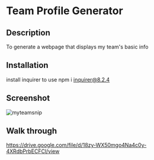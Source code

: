 # Team Profile Generator

## Description
To generate a webpage that displays my team's basic info

## Installation
install inquirer to use npm i inquirer@8.2.4

## Screenshot
![myteamsnip](https://user-images.githubusercontent.com/111473151/222039757-2e0c5a80-0f15-498a-82ba-ee04a5d0ffc3.PNG)

## Walk through

https://drive.google.com/file/d/18zy-WX50mgo4Na4c0y-4XRdbPrbECFCl/view

